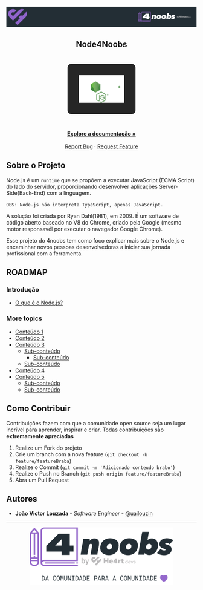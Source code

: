 <!-- Logo 4noobs -->

<p align="center">
  <a href="https://github.com/he4rt/4noobs" target="_blank">
    <img src=".github/header_4noobs.svg">
  </a>
</p>

<!-- Title -->

<p align="center">
  <h2 align="center">Node4Noobs</h2>

  <h1 align="center"><img style="background-color:#262626; padding: 30px;border-radius: 10px;"src=".github/logo.svg" alt="Imagem da logomarca do NodeJS, um runtime JavaScript" width="120"></h1>
  
  <p align="center">
    <br />
    <a target="_blank" href="https://nodejs.org/en/docs/"><strong>Explore a documentação »</strong></a>
    <br />
    <br />
    <a href="https://github.com/louzada01/node4noobs/issues">Report Bug</a>
    ·
    <a href="https://github.com/louzada01/node4noobs/issues">Request Feature</a>
  </p>
</p>
    
 <!-- ABOUT THE PROJECT -->

## Sobre o Projeto

Node.js é um `runtime` que se propõem a executar JavaScript (ECMA Script) do lado do servidor, proporcionando desenvolver aplicações Server-Side(Back-End) com a linguagem. 

```
OBS: Node.js não interpreta TypeScript, apenas JavaScript.
```

A solução foi criada por Ryan Dahl(1981), em 2009. É um software de código aberto baseado no V8 do Chrome, criado pela Google (mesmo motor responsavél por executar o navegador Google Chrome). 

Esse projeto do 4noobs tem como foco explicar mais sobre o Node.js e encaminhar novos pessoas desenvolvedoras a iniciar sua jornada profissional com a ferramenta. 

<!-- ROADMAP OF PROJECT -->

## ROADMAP

### Introdução

- [O que é o Node.js?](/Content/1-Intro/Intro.md)

### More topics

- [Conteúdo 1](link-primeira-parte)
- [Conteúdo 2](link-segunda-parte)
- [Conteúdo 3](link-terceira-parte)
  - [Sub-conteúdo](link-sub-conteudo)
  	- [Sub-conteúdo](link-sub-conteudo)
  - [Sub-conteúdo](link-sub-conteudo)
- [Conteúdo 4](link-quarta-parte)
- [Conteúdo 5](link-quinta-parte)
  - [Sub-conteúdo](link-sub-conteudo)
  - [Sub-conteúdo](link-sub-conteudo)
  
  
<!-- CONTRIBUTING -->

## Como Contribuir

Contribuições fazem com que a comunidade open source seja um lugar incrível para aprender, inspirar e criar. Todas contribuições
são **extremamente apreciadas**

1. Realize um Fork do projeto
2. Crie um branch com a nova feature (`git checkout -b feature/featureBraba`)
3. Realize o Commit (`git commit -m 'Adicionado conteudo brabo'`)
4. Realize o Push no Branch (`git push origin feature/featureBraba`)
5. Abra um Pull Request

## Autores

- **João Victor Louzada** - _Software Engineer_ - [@uailouzin](https://twitter.com/uailouzin)

---

<p align="center">
  <a href="https://github.com/he4rt/4noobs" target="_blank">
    <img src=".github/footer_4noobs.svg" width="380">
  </a>
</p>